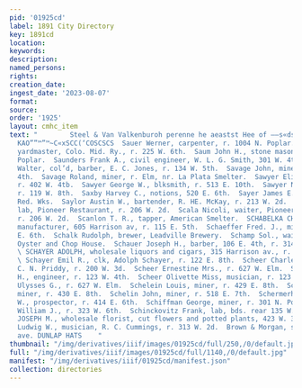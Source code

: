 ```yaml
---
pid: '01925cd'
label: 1891 City Directory
key: 1891cd
location: 
keywords: 
description: 
named_persons: 
rights: 
creation_date: 
ingest_date: '2023-08-07'
format: 
source: 
order: '1925'
layout: cmhc_item
text: "        Steel & Van Valkenburoh perenne he aeastst Hee of ——s«dsSADO~‘“‘(‘<(“(<‘<i<‘iéi
  KAO””™”™~C«xSCC(‘COSCSCS  Sauer Werner, carpenter, r. 1004 N. Poplar.  Sauers Charles,
  yardmaster, Colo. Mid. Ry., r. 225 W. 6th.  Saum John H., stone mason, r. 1014 N.
  Poplar.  Saunders Frank A., civil engineer, W. L. G. Smith, 301 W. 4th.  Saunders
  Walter, col’d, barber, E. C. Jones, r. 134 W. 5th.  Savage John, miner, r. 710 E.
  4th.  Savage Roland, miner, r. Elm, nr. La Plata Smelter.  Sawyer Elizabeth Mrs.,
  r. 402 W. 4tb.  Sawyer George W., blksmith, r. 513 E. 10th.  Sawyer Nettie Miss,
  r. 119 W. 8th.  Saxby Harvey C., notions, 520 E. 6th.  Sayer James E., lab, Harrison
  Red. Wks.  Saylor Austin W., bartender, R. HE. McKay, r. 213 W. 2d.  Scala Emidio,
  lab, Pioneer Restaurant, r. 206 W. 2d.  Scala Nicoli, waiter, Pioneer Restaurant,
  r. 206 W. 2d.  Scanlon T. R., tapper, American Smelter.  SCHABELKA CHARLES, cigar
  manufacturer, 605 Harrison av, r. 115 E. 5th.  Schaeffer Fred. J., mining, r. 418
  E. 6th.  Schalk Rudolph, brewer, Leadville Brewery.  Schamp Sol., waiter, Merchant’s
  Oyster and Chop House.  Schauer Joseph H., barber, 106 E. 4th, r. 314 N. Poplar.
  \ SCHAYER ADOLPH, wholesale liquors and cigars, 315 Harrison av., r. 122 E. 8th.
  \ Schayer Emil R., clk, Adolph Schayer, r. 122 E. 8th.  Scheer Charles J., foreman,
  C. N. Priddy, r. 200 W. 3d.  Scheer Ernestine Mrs., r. 627 W. Elm.  Scheer George
  H., engineer, r. 123 W. 4th.  Scheer Olivette Miss, musician, r. 123 W. 4th.  Scheer
  Ulysses G., r. 627 W. Elm.  Schelein Louis, miner, r. 429 E. 8th.  Schelein Mangne,
  miner, r. 430 E. 8th.  Schelin John, miner, r. 518 E. 7th.  Schermerhorn Curtis
  W., prospector, r. 414 E. 6th.  Schiffman George, miner, r. 301 N. Poplar. “+  Schillo
  William J., r. 323 W. 6th.  Schinckovitz Frank, lab, bds. rear 135 W. Front.  SCHLAGETER
  JOSEPH M., wholesale florist, cut flowers and potted plants, 423 W. 3d.  Schlegel
  Ludwig W., musician, R. C. Cummings, r. 313 W. 2d.  Brown & Morgan, sis tarsison
  ave. DUNLAP HATS    "
thumbnail: "/img/derivatives/iiif/images/01925cd/full/250,/0/default.jpg"
full: "/img/derivatives/iiif/images/01925cd/full/1140,/0/default.jpg"
manifest: "/img/derivatives/iiif/01925cd/manifest.json"
collection: directories
---
```

